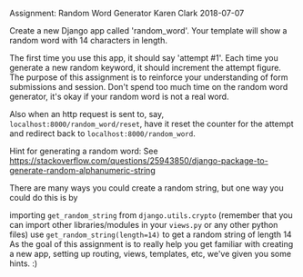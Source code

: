 Assignment: Random Word Generator
Karen Clark
2018-07-07

Create a new Django app called 'random_word'. Your template will show a random word with 14 characters in length.

The first time you use this app, it should say 'attempt #1'. Each time you generate a new random keyword, it should increment the attempt figure. The purpose of this assignment is to reinforce your understanding of form submissions and session. Don't spend too much time on the random word generator, it's okay if your random word is not a real word.

Also when an http request is sent to, say, `localhost:8000/random_word/reset`, have it reset the counter for the attempt and redirect back to `localhost:8000/random_word`.

Hint for generating a random word: See https://stackoverflow.com/questions/25943850/django-package-to-generate-random-alphanumeric-string

There are many ways you could create a random string, but one way you could do this is by

importing `get_random_string` from `django.utils.crypto` (remember that you can import other libraries/modules in your `views.py` or any other python files)
use `get_random_string(length=14)` to get a random string of length 14
As the goal of this assignment is to really help you get familiar with creating a new app, setting up routing, views, templates, etc, we've given you some hints. :)